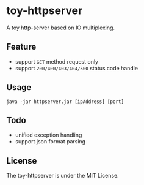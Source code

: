 # toy-httpserver

A toy http-server based on IO multiplexing.

## Feature

- support `GET` method request only
- support `200/400/403/404/500` status code handle

## Usage

```shell
java -jar httpserver.jar [ipAddress] [port]
```

## Todo

- unified exception handling
- support json format parsing

## License

The toy-httpserver is under the MIT License.